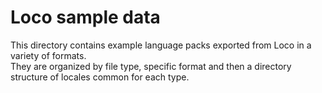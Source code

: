 # Loco sample data

This directory contains example language packs exported from Loco in a variety of formats.  
They are organized by file type, specific format and then a directory structure of locales common for each type.
